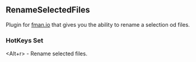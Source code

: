 ## RenameSelectedFiles

Plugin for [fman.io](https://fman.io) that gives you the ability to rename a selection od files.

### HotKeys Set

<Alt+r> - Rename selected files.

